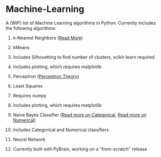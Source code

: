 # Machine-Learning

A (WIP) list of Machine Learning algorithms in Python. Currently includes the following algorithms:

1. k-Nearest Neighbors ([Read More](https://algorithmsandstuff.wordpress.com/2016/12/25/k-nearest-neighbors/))

2. kMeans

  1. Includes Silhouetting to find number of clusters, scikit-learn required
  
  2. Includes plotting, which requires matplotlib
 
3. Perceptron ([Perceptron Theory](https://algorithmsandstuff.wordpress.com/2017/01/05/perceptron-theory/))
 
4. Least Squares
 
  1. Requires numpy
  
  2. Includes plotting, which requires matplotlib

5. Naive Bayes Classifier ([Read more on Categorical](https://algorithmsandstuff.wordpress.com/2016/12/09/naive-categorical-bayes-classifier-intro/), [Read more on Numerical](https://algorithmsandstuff.wordpress.com/2016/12/17/naive-numerical-bayes-classifier-introduction/))
  
  1. Includes Categorical and Numerical classifiers

6. Neural Network
 
  1. Currently built with PyBrain, working on a "from-scratch" release
